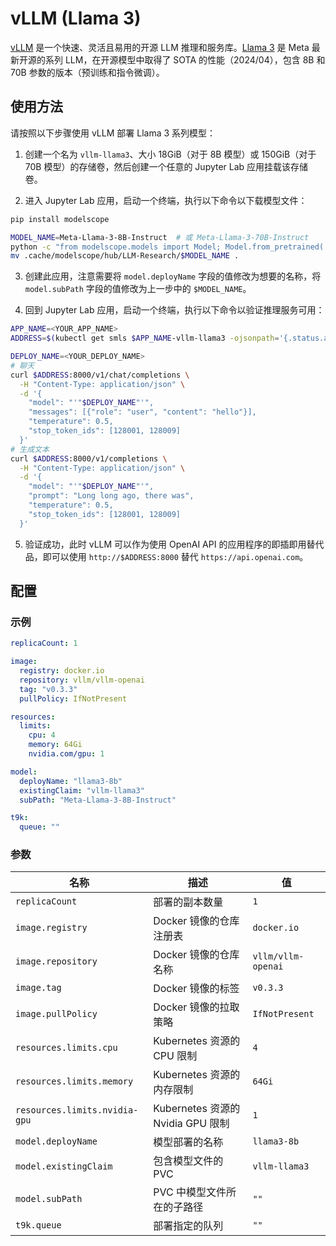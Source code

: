 # vLLM (Llama 3)

[vLLM](https://github.com/vllm-project/vllm) 是一个快速、灵活且易用的开源 LLM 推理和服务库。[Llama 3](https://llama.meta.com/llama3/) 是 Meta 最新开源的系列 LLM，在开源模型中取得了 SOTA 的性能（2024/04），包含 8B 和 70B 参数的版本（预训练和指令微调）。

## 使用方法

请按照以下步骤使用 vLLM 部署 Llama 3 系列模型：

1. 创建一个名为 `vllm-llama3`、大小 18GiB（对于 8B 模型）或 150GiB（对于 70B 模型）的存储卷，然后创建一个任意的 Jupyter Lab 应用挂载该存储卷。

2. 进入 Jupyter Lab 应用，启动一个终端，执行以下命令以下载模型文件：

```bash
pip install modelscope

MODEL_NAME=Meta-Llama-3-8B-Instruct  # 或 Meta-Llama-3-70B-Instruct
python -c "from modelscope.models import Model; Model.from_pretrained('LLM-Research/$MODEL_NAME')"
mv .cache/modelscope/hub/LLM-Research/$MODEL_NAME .
```

3. 创建此应用，注意需要将 `model.deployName` 字段的值修改为想要的名称，将`model.subPath` 字段的值修改为上一步中的 `$MODEL_NAME`。

4. 回到 Jupyter Lab 应用，启动一个终端，执行以下命令以验证推理服务可用：

```bash
APP_NAME=<YOUR_APP_NAME>
ADDRESS=$(kubectl get smls $APP_NAME-vllm-llama3 -ojsonpath='{.status.address.url}')

DEPLOY_NAME=<YOUR_DEPLOY_NAME>
# 聊天
curl $ADDRESS:8000/v1/chat/completions \
  -H "Content-Type: application/json" \
  -d '{
    "model": "'"$DEPLOY_NAME"'",
    "messages": [{"role": "user", "content": "hello"}],
    "temperature": 0.5,
    "stop_token_ids": [128001, 128009]
  }'
# 生成文本
curl $ADDRESS:8000/v1/completions \
  -H "Content-Type: application/json" \
  -d '{
    "model": "'"$DEPLOY_NAME"'",
    "prompt": "Long long ago, there was",
    "temperature": 0.5,
    "stop_token_ids": [128001, 128009]
  }'
```

5. 验证成功，此时 vLLM 可以作为使用 OpenAI API 的应用程序的即插即用替代品，即可以使用 `http://$ADDRESS:8000` 替代 `https://api.openai.com`。

## 配置

### 示例

```yaml
replicaCount: 1

image:
  registry: docker.io
  repository: vllm/vllm-openai
  tag: "v0.3.3"
  pullPolicy: IfNotPresent

resources:
  limits:
    cpu: 4
    memory: 64Gi
    nvidia.com/gpu: 1

model:
  deployName: "llama3-8b"
  existingClaim: "vllm-llama3"
  subPath: "Meta-Llama-3-8B-Instruct"

t9k:
  queue: ""
```

### 参数

| 名称                          | 描述                              | 值                 |
| ----------------------------- | --------------------------------- | ------------------ |
| `replicaCount`                | 部署的副本数量                    | `1`                |
| `image.registry`              | Docker 镜像的仓库注册表           | `docker.io`        |
| `image.repository`            | Docker 镜像的仓库名称             | `vllm/vllm-openai` |
| `image.tag`                   | Docker 镜像的标签                 | `v0.3.3`           |
| `image.pullPolicy`            | Docker 镜像的拉取策略             | `IfNotPresent`     |
| `resources.limits.cpu`        | Kubernetes 资源的 CPU 限制        | `4`                |
| `resources.limits.memory`     | Kubernetes 资源的内存限制         | `64Gi`             |
| `resources.limits.nvidia-gpu` | Kubernetes 资源的 Nvidia GPU 限制 | `1`                |
| `model.deployName`            | 模型部署的名称                    | `llama3-8b`        |
| `model.existingClaim`         | 包含模型文件的 PVC                | `vllm-llama3`      |
| `model.subPath`               | PVC 中模型文件所在的子路径        | `""`               |
| `t9k.queue`                   | 部署指定的队列                    | `""`               |
